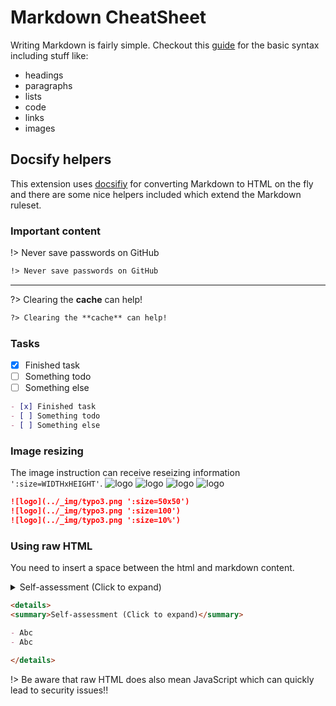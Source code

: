 # Markdown CheatSheet

Writing Markdown is fairly simple. Checkout this [guide](https://www.markdownguide.org/basic-syntax/)
for the basic syntax including stuff like:

- headings
- paragraphs
- lists
- code
- links
- images

## Docsify helpers

This extension uses [docsifiy](https://docsify.js.org/#/helpers) for converting Markdown to HTML on the fly
and there are some nice helpers included which extend the Markdown ruleset.

### Important content

!> Never save passwords on GitHub

```markdown
!> Never save passwords on GitHub
```

--------

?> Clearing the **cache** can help!

```markdown
?> Clearing the **cache** can help!
```

### Tasks

- [x] Finished task
- [ ] Something todo
- [ ] Something else

```markdown
- [x] Finished task
- [ ] Something todo
- [ ] Something else
```

### Image resizing
The image instruction can receive reseizing information `':size=WIDTHxHEIGHT'`.
![logo](../_img/typo3.png)
![logo](../_img/typo3.png ':size=50x50')
![logo](../_img/typo3.png ':size=100')
![logo](../_img/typo3.png ':size=10%')

```markdown
![logo](../_img/typo3.png ':size=50x50')
![logo](../_img/typo3.png ':size=100')
![logo](../_img/typo3.png ':size=10%')
```

### Using raw HTML

You need to insert a space between the html and markdown content.

<details>
<summary>Self-assessment (Click to expand)</summary>

- Abc
- Abc

</details>


```markdown
<details>
<summary>Self-assessment (Click to expand)</summary>

- Abc
- Abc

</details>
```

!> Be aware that raw HTML does also mean JavaScript which can quickly lead to security issues!!
